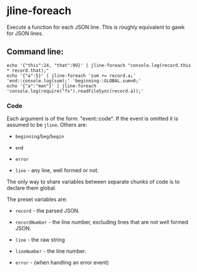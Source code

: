 jline-foreach
=============

Execute a function for each JSON line.  This is roughly equivalent to gawk for JSON lines.

## Command line:

    echo '{"this":24, "that":99}' | jline-foreach "console.log(record.this * record.that);"
    echo '{"a":5}' | jline-foreach 'sum += record.a;' 'end::console.log(sum);' 'beginning::GLOBAL.sum=0;'
    echo '{"a":"man"}' | jline-foreach 'console.log(require("fs").readFileSync(record.a));'

### Code

Each argument is of the form: "event::code".  If the event is omitted it is assumed to be `jline`.  Others are:

* `beginning`/`beg`/`begin`

* `end`

* `error`

* `line` - any line, well formed or not.

The only way to share variables between separate chunks of code is to declare them global.


The preset variables are:

* `record` - the parsed JSON.

* `recordNumber` - the line number, excluding lines that are not well formed JSON.

* `line` - the raw string

* `lineNumber` - the line number.

* `error` - (when handling an error event)

